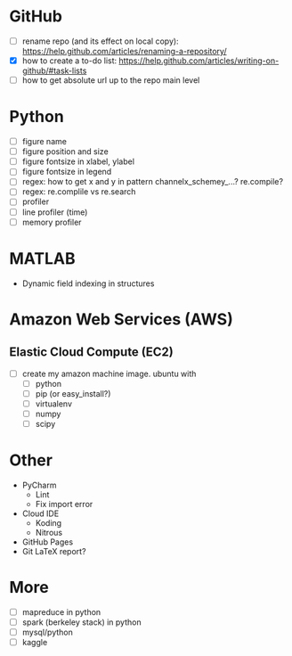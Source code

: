 # GitHub
- [ ] rename repo (and its effect on local copy): https://help.github.com/articles/renaming-a-repository/
- [x] how to create a to-do list: https://help.github.com/articles/writing-on-github/#task-lists
- [ ] how to get absolute url up to the repo main level

# Python
- [ ] figure name
- [ ] figure position and size
- [ ] figure fontsize in xlabel, ylabel
- [ ] figure fontsize in legend
- [ ] regex: how to get x and y in pattern channelx_schemey_...? re.compile?
- [ ] regex: re.complile vs re.search
- [ ] profiler
- [ ] line profiler (time)
- [ ] memory profiler

# MATLAB
  - Dynamic field indexing in structures

# Amazon Web Services (AWS)
## Elastic Cloud Compute (EC2)
- [ ] create my amazon machine image. ubuntu with
   - [ ] python
   - [ ] pip (or easy_install?)
   - [ ] virtualenv
   - [ ] numpy
   - [ ] scipy

# Other
  - PyCharm 
    - Lint
    - Fix import error
  - Cloud IDE
    - Koding
    - Nitrous
  - GitHub Pages
  - Git LaTeX report?
   
# More
- [ ] mapreduce in python
- [ ] spark (berkeley stack) in python
- [ ] mysql/python
- [ ] kaggle
